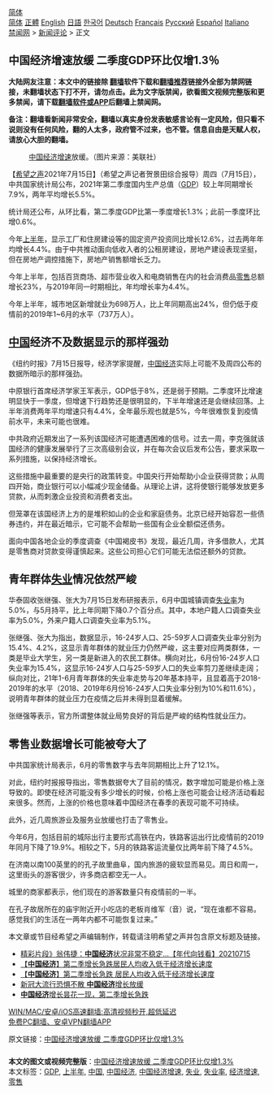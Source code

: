  <!-- 面包屑导航 --> <div class="breadcrumb"><!-- GTranslate: https://gtranslate.io/ -->  <div class="switcher notranslate">  <div class="selected">  <a href="#" onclick="return false;"> 简体</a>  </div>  <div class="option">  <a href="https://www.bannedbook.org" onclick="doGTranslate('zh-CN|zh-CN');jQuery('div.switcher div.selected a').html(jQuery(this).html());return false;" title="简体中文" class="nturl selected"> 简体</a>  <a href="https://www.bannedbook.org/zh-tw/" onclick="doGTranslate('zh-CN|zh-TW');jQuery('div.switcher div.selected a').html(jQuery(this).html());return false;" title="繁體中文" class="nturl"> 正體</a>  <a href="https://www.bannedbook.org/en/" onclick="doGTranslate('zh-CN|en');jQuery('div.switcher div.selected a').html(jQuery(this).html());return false;" title="English" class="nturl"> English</a>  <a href="https://www.bannedbook.org/ja/" onclick="doGTranslate('zh-CN|ja');jQuery('div.switcher div.selected a').html(jQuery(this).html());return false;" title="日本語" class="nturl"> 日語</a>  <a href="https://www.bannedbook.org/ko/" onclick="doGTranslate('zh-CN|ko');jQuery('div.switcher div.selected a').html(jQuery(this).html());return false;" title="한국어" class="nturl"> 한국어</a>  <a href="https://www.bannedbook.org/de/" onclick="doGTranslate('zh-CN|de');jQuery('div.switcher div.selected a').html(jQuery(this).html());return false;" title="Deutsch" class="nturl"> Deutsch</a>  <a href="https://www.bannedbook.org/fr/" onclick="doGTranslate('zh-CN|fr');jQuery('div.switcher div.selected a').html(jQuery(this).html());return false;" title="Français" class="nturl"> Français</a>  <a href="https://www.bannedbook.org/ru/" onclick="doGTranslate('zh-CN|ru');jQuery('div.switcher div.selected a').html(jQuery(this).html());return false;" title="Русский" class="nturl"> Русский</a>  <a href="https://www.bannedbook.org/es/" onclick="doGTranslate('zh-CN|es');jQuery('div.switcher div.selected a').html(jQuery(this).html());return false;" title="Español" class="nturl"> Español</a>  <a href="https://www.bannedbook.org/it/" onclick="doGTranslate('zh-CN|it');jQuery('div.switcher div.selected a').html(jQuery(this).html());return false;" title="Italiano" class="nturl"> Italiano</a>  </div>  </div>      <div class='breadcrumb-sub'><!-- Breadcrumb NavXT 6.3.0 --> <a href="https://www.bannedbook.org/" class="home">禁闻网</a> &gt; <a href="https://www.bannedbook.org/bnews/comments/" class="category">新闻评论</a> &gt; 正文</div></div><h2>中国经济增速放缓 二季度GDP环比仅增1.3％</h2> <p class="notice"><b>大陆网友注意：本文中的链接除 <a href="https://github.com/bannedbook/fanqiang" >翻墙</a>软件下载和<a href="https://github.com/killgcd/justmysocks/blob/master/README.md">翻墙推荐</a>链接外全部为禁网链接，未翻墙状态下打不开，请勿点击。此为文字版禁闻，欲看图文视频完整版和更多禁闻，请下载<a href="https://github.com/bannedbook/fanqiang">翻墙软件或APP</a>后翻墙上禁闻网。</p><p>备注：翻墙看新闻非常安全，翻墙以真实身份发表敏感言论有一定风险，但只看不说则没有任何风险，翻的人太多，政府管不过来，也不管。信息自由是天赋人权，请放心大胆的翻墙。</b></p>  <div class="entry"> <figure> <p><figcaption><a href="https://www.bannedbook.org/bnews/tag/%E4%B8%AD%E5%9B%BD/" class="st_tag internal_tag" rel="tag" title="标签 中国 下的日志">中国</a><a href="https://www.bannedbook.org/bnews/tag/%E7%BB%8F%E6%B5%8E%E5%A2%9E%E9%80%9F/" class="st_tag internal_tag" rel="tag" title="标签 经济增速 下的日志">经济增速</a>放缓。（图片来源：美联社）</figcaption></figure> <p>【<span class='wp_keywordlink_affiliate'><a href="https://www.soundofhope.org" title="希望之声" target="_blank">希望之声</a></span>2021年7月15日】（希望之声记者贺景田综合报导）周四（7月15日），中共国家统计局公布，2021年第二季度国内生产总值（<a href="https://www.bannedbook.org/bnews/tag/gdp/" class="st_tag internal_tag" rel="tag" title="标签 GDP 下的日志">GDP</a>）较上年同期增长7.9%，两年平均增长5.5%。</p> <p>统计局还公布，从环比看，第二季度GDP比第一季度增长1.3%；此前一季度环比增0.6%。</p> <p>今年<a href="https://www.bannedbook.org/bnews/tag/%E4%B8%8A%E5%8D%8A%E5%B9%B4/" class="st_tag internal_tag" rel="tag" title="标签 上半年 下的日志">上半年</a>，显示工厂和住房建设等的固定资产投资同比增长12.6%，过去两年年均增长4.4%。由于中共推动面向低收入者的公租房建设，房地产建设表现坚挺，但在房地产调控措施下，房地产销售额增长乏力。</p> <p>今年上半年，包括百货商场、超市营业收入和电商销售在内的社会消费品<a href="https://www.bannedbook.org/bnews/tag/%E9%9B%B6%E5%94%AE/" class="st_tag internal_tag" rel="tag" title="标签 零售 下的日志">零售</a>总额增长23%，与2019年同一时期相比，年均增长率为4.4%。</p> <p>今年上半年，城市地区新增就业为698万人，比上年同期高出24%，但仍低于疫情前的2019年1~6月的水平（737万人）。</p> <h2><strong><span class='wp_keywordlink_affiliate'><a href="https://www.bannedbook.org/" title="中国" target="_blank">中国</a></span>经济不及数据显示的那样强劲</strong></h2> <p>《纽约时报》7月15日报导，经济学家提醒，<a href="https://www.bannedbook.org/bnews/tag/%e4%b8%ad%e5%9b%bd%e7%bb%8f%e6%b5%8e/" class="st_tag internal_tag" rel="tag" title="标签 中国经济 下的日志">中国经济</a>实际上可能不及周四公布的数据所暗示的那样强劲。</p>  <p>中原银行首席经济学家王军表示，GDP低于8%，还是弱于预期。二季度环比增速明显快于一季度，但增速下行趋势还是很明显的，下半年增速还是会继续回落。上半年消费两年平均增速只有4.4%，全年最乐观也就是5%，今年很难恢复到疫情前水平，未来可能也很难。</p> <p>中共政府近期发出了一系列该国经济可能遭遇困难的信号。过去一周，李克强就该国经济的健康发展举行了三次高级别会议，并在每次会议后发布公告，要求采取一系列措施，以保持经济增长。</p> <p>这些措施中最重要的是央行的政策转变。中国央行开始帮助小企业获得贷款；从周四开始，商业银行可以小幅减少现金储备。从理论上讲，这将使银行能够发放更多贷款，从而刺激企业投资和消费者支出。</p> <p>但笼罩在该国经济上方的是堆积如山的企业和家庭债务。北京已经开始容忍一些债券违约，并在最近暗示，它可能不会帮助一些国有企业全额偿还债务。</p> <p>面向中国各地企业的季度调查《中国褐皮书》发现，最近几周，许多借款人，尤其是零售商对贷款变得谨慎起来。这些公司担心它们可能无法偿还额外的贷款。</p> <h2><strong>青年群体<a href="https://www.bannedbook.org/bnews/tag/%E5%A4%B1%E4%B8%9A/" class="st_tag internal_tag" rel="tag" title="标签 失业 下的日志">失业</a>情况依然严峻</strong></h2> <p>华泰固收张继强、张大为7月15日发布研报表示，6月中国城镇调查<a href="https://www.bannedbook.org/bnews/tag/%E5%A4%B1%E4%B8%9A%E7%8E%87/" class="st_tag internal_tag" rel="tag" title="标签 失业率 下的日志">失业率</a>为5.0%，与5月持平，比上年同期下降0.7个百分点。其中，本地户籍人口调查失业率为5.0%，外来户籍人口调查失业率为5.1%。</p>  <p>张继强、张大为指出，数据显示，16-24岁人口、25-59岁人口调查失业率分别为15.4%、4.2%，这显示青年群体的就业压力仍然严峻，这主要对应两类群体，一类是毕业大学生，另一类是新进入的农民工群体。横向对比，6月份16-24岁人口失业率为15.4%，这显示16-24岁人口与25-59岁人口的失业率剪刀差继续走阔；纵向对比，21年1-6月青年群体的失业率走势与20年基本持平，且显着高于2018-2019年的水平（2018、2019年6月份16-24岁人口失业率分别为10%和11.6%），说明青年群体的就业压力在疫情之后并未得到显着缓解。</p> <p>张继强等表示，官方所谓整体就业局势良好的背后是严峻的结构性就业压力。</p> <h2><strong>零售业数据增长可能被夸大了</strong></h2> <p>中共国家统计局表示，6月的零售数字与去年同期相比上升了12.1%。</p> <p>对此，纽约时报报导指出，零售数据夸大了目前的情况，数字增加可能是价格上涨导致的。即使在经济可能没有多少增长的时候，价格上涨也可能会让经济活动看起来很多。然而，上涨的价格也意味着中国经济在春季的表现可能不可持续。</p> <p>此外，近几周旅游业及服务业放缓也打击了零售业。</p> <p>今年6月，包括目前的城际出行主要形式高铁在内，铁路客运出行比疫情前的2019年同月下降了19.9%。相较之下，5月的铁路客运流量仅比两年前下降了4.5%。</p>  <p>在济南以南100英里的的孔子故里曲阜，国内旅游的疲软显而易见。周日和周一，这里街头的游客很少，许多商店都空无一人。</p> <p>城里的商家都表示，他们现在的游客数量只有疫情前的一半。</p> <p>在孔子故居所在的庙宇附近开小吃店的老板肖维军（音）说，“现在谁都不容易。感觉我们的生活在一两年内都不可能恢复过来。”</p> <p>本文章或节目经希望之声编辑制作，转载请注明希望之声并包含原文标题及链接。 </p> <ul class='op-related-articles' title='相关阅读'> <li><a href='https://www.bannedbook.org/bnews/taiwannews/20210715/1587903.html' target='_blank'>精彩片段》翁伟捷：<b>中国经济</b>状况非常不稳定...【年代向钱看】20210715</a></li> <li><a href='https://www.bannedbook.org/bnews/baitai/20210715/1587831.html' target='_blank'>【<b>中国经济</b>】第二季增长急跌居民人均收入低于经济增长速度</a></li> <li><a href='https://www.bannedbook.org/bnews/headline/20210715/1587774.html' target='_blank'>【<b>中国经济</b>】第二季增长急跌 居民人均收入低于经济增长速度</a></li> <li><a href='https://www.bannedbook.org/bnews/headline/20210715/1587763.html' target='_blank'>新冠大流行恐惧不散 <b>中国经济</b>增长放缓</a></li> <li><a href='https://www.bannedbook.org/bnews/ssgc/20210715/1587648.html' target='_blank'><b>中国经济</b>增长昙花一现，第二季增长急跌</a></li> </ul> <p class="texttj"> <a href="https://github.com/bannedbook/fanqiang/wiki/V2ray%E6%9C%BA%E5%9C%BA" target="_blank">WIN/MAC/安卓/iOS高速翻墙:高清视频秒开,超低延迟</a><br/> <a href="https://github.com/bannedbook/fanqiang/wiki/%E7%A6%81%E9%97%BB%E7%BD%91%E5%AE%89%E5%8D%93%E7%BF%BB%E5%A2%99%E6%96%B0%E9%97%BBAPP" target="_blank">免费PC翻墙、安卓VPN翻墙APP</a></p><p>原文链接：<a class="src_link"  href="https://www.soundofhope.org/post/526043" target="_blank">中国经济增速放缓 二季度GDP环比仅增1.3%</a></p> <a name='sharetosocial'></a>  <div style="margin-bottom:5px;padding-bottom:5px;clear:both"> <div id="archive-pix-1" class="banner-ads"> <!-- AuctionX Display platform tag START --> <div id="26318x728x90x621x_ADSLOT2" clicktrack="%%CLICK_URL_ESC%%"></div> <!-- AuctionX Display platform tag END --> </div> <div id="archive-pix-2" class="banner-ads"> <!-- AuctionX Display platform tag START --> <div id="26315x300x250x621x_ADSLOT2" clicktrack="%%CLICK_URL_ESC%%"></div> <!-- AuctionX Display platform tag END --> </div> </div>    <div id="archive-pix-1" class="banner-ads"> <!-- AuctionX Display platform tag START --> <div id="26318x728x90x621x_ADSLOT3" clicktrack="%%CLICK_URL_ESC%%"></div> <!-- AuctionX Display platform tag END --> </div> <div><b>本文的图文或视频完整版</b>：<a href='https://www.bannedbook.org/bnews/comments/20210716/1588031.html'>中国经济增速放缓 二季度GDP环比仅增1.3%</a></div>  </div><!--END ENTRY--> <div class="postfooter"> <div>本文标签：<a href="https://www.bannedbook.org/bnews/tag/gdp/" rel="tag">GDP</a>, <a href="https://www.bannedbook.org/bnews/tag/%E4%B8%8A%E5%8D%8A%E5%B9%B4/" rel="tag">上半年</a>, <a href="https://www.bannedbook.org/bnews/tag/%E4%B8%AD%E5%9B%BD/" rel="tag">中国</a>, <a href="https://www.bannedbook.org/bnews/tag/%e4%b8%ad%e5%9b%bd%e7%bb%8f%e6%b5%8e/" rel="tag">中国经济</a>, <a href="https://www.bannedbook.org/bnews/tag/%E4%B8%AD%E5%9B%BD%E7%BB%8F%E6%B5%8E%E5%A2%9E%E9%80%9F/" rel="tag">中国经济增速</a>, <a href="https://www.bannedbook.org/bnews/tag/%E5%A4%B1%E4%B8%9A/" rel="tag">失业</a>, <a href="https://www.bannedbook.org/bnews/tag/%E5%A4%B1%E4%B8%9A%E7%8E%87/" rel="tag">失业率</a>, <a href="https://www.bannedbook.org/bnews/tag/%E7%BB%8F%E6%B5%8E%E5%A2%9E%E9%80%9F/" rel="tag">经济增速</a>, <a href="https://www.bannedbook.org/bnews/tag/%E9%9B%B6%E5%94%AE/" rel="tag">零售</a></div>  </div><!--END POSTFOOTER--> 